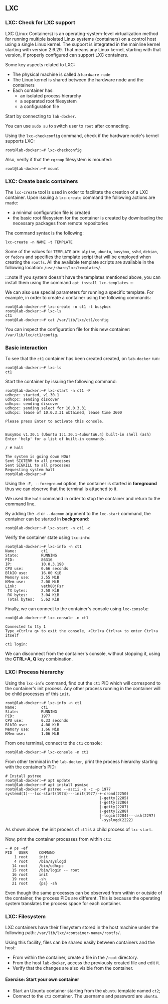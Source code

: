 ## LXC

### LXC: Check for LXC support

LXC (Linux Containers) is an operating-system-level virtualization method for running multiple isolated Linux systems (containers) on a control host using a single Linux kernel. The support is integrated in the mainline kernel starting with version 2.6.29. That means any Linux kernel, starting with that version, if properly configured can support LXC containers.

Some key aspects related to LXC:
  * The physical machine is called a `hardware node`
  * The Linux kernel is shared between the hardware node and the containers
  * Each container has:
      * an isolated process hierarchy
      * a separated root filesystem
      * a configuration file

Start by connecting to `lab-docker`.

You can use `sudo su` to switch user to `root` after connecting.

Using the `lxc-checkconfig` command, check if the hardware node's kernel supports LXC:
```
root@lab-docker:~# lxc-checkconfig
```

Also, verify if that the `cgroup` filesystem is mounted:
```
root@lab-docker:~# mount
```


### LXC: Create basic containers

The `lxc-create` tool is used in order to facilitate the creation of a LXC container. Upon issuing a `lxc-create` command the following actions are made:
  * a minimal configuration file is created
  * the basic root filesystem for the container is created by downloading the necessary packages from remote repositories

The command syntax is the following:
```
lxc-create -n NAME -t TEMPLATE
```

Some of the values for `TEMPLATE` are: `alpine`, `ubuntu`, `busybox`, `sshd`, `debian`, or `fedora` and specifies the template script that will be employed when creating the `rootfs`. All the available template scripts are available in the following location: `/usr/share/lxc/templates/`.

:::note
If you system doesn't have the templates mentioned above, you can install them using the command `apt install lxc-templates`
:::

We can also use special parameters for running a specific template. For example,
in order to create a container using the following commands:

```
root@lab-docker:~# lxc-create -n ct1 -t busybox
root@lab-docker:~# lxc-ls
ct1
root@lab-docker:~# cat /var/lib/lxc/ct1/config
```

You can inspect the configuration file for this new container: `/var/lib/lxc/ct1/config`.

### Basic interaction

To see that the `ct1` container has been created created, on `lab-docker` run:
```
root@lab-docker:~# lxc-ls
ct1
```

Start the container by issuing the following command:
```
root@lab-docker:~# lxc-start -n ct1 -F
udhcpc: started, v1.30.1
udhcpc: sending discover
udhcpc: sending discover
udhcpc: sending select for 10.0.3.31
udhcpc: lease of 10.0.3.31 obtained, lease time 3600

Please press Enter to activate this console.


BusyBox v1.30.1 (Ubuntu 1:1.30.1-4ubuntu6.4) built-in shell (ash)
Enter 'help' for a list of built-in commands.

/ # halt

The system is going down NOW!
Sent SIGTERM to all processes
Sent SIGKILL to all processes
Requesting system halt
root@lab-docker:~#
```

Using the `-F, --foreground` option, the container is started in **foreground** thus we can observe that the terminal is attached to it.

We used the `halt` command in order to stop the container and return to the command line.

By adding the `-d` or `--daemon` argument to the `lxc-start` command, the container can be started in **background**:
```
root@lab-docker:~# lxc-start -n ct1 -d
```

Verify the container state using `lxc-info`:
```
root@lab-docker:~# lxc-info -n ct1
Name:           ct1
State:          RUNNING
PID:            86316
IP:             10.0.3.190
CPU use:        0.66 seconds
BlkIO use:      16.00 KiB
Memory use:     2.55 MiB
KMem use:       2.00 MiB
Link:           veth80jFsr
 TX bytes:      2.58 KiB
 RX bytes:      3.04 KiB
 Total bytes:   5.62 KiB
```

Finally, we can connect to the container's console using `lxc-console`:
```
root@lab-docker:~# lxc-console -n ct1

Connected to tty 1
Type <Ctrl+a q> to exit the console, <Ctrl+a Ctrl+a> to enter Ctrl+a itself

ct1 login:

```

We can disconnect from the container's console, without stopping it, using the **CTRL+A, Q** key combination.

### LXC: Process hierarchy

Using the `lxc-info` command, find out the `ct1` PID which will correspond to the container's init process. Any other process running in the container will be child processes of this `init`.

```
root@lab-docker:~# lxc-info -n ct1
Name:           ct1
State:          RUNNING
PID:            1977
CPU use:        0.33 seconds
BlkIO use:      4.00 KiB
Memory use:     1.66 MiB
KMem use:       1.06 MiB
```

From one terminal, connect to the `ct1` console:
```
root@lab-docker:~# lxc-console -n ct1
```

From other terminal in the `lab-docker`, print the process hierarchy starting with the container's PID:
```
# Install pstree
root@lab-docker:~# apt update
root@lab-docker:~# apt install psmisc
root@lab-docker:~# pstree --ascii -s -c -p 1977
systemd(1)---lxc-start(1974)---init(1977)-+-crond(2250)
                                          |-getty(2285)
                                          |-getty(2286)
                                          |-getty(2287)
                                          |-getty(2288)
                                          |-login(2284)---ash(2297)
                                          `-syslogd(2222)
```

As shown above, the init process of `ct1` is a child process of `lxc-start`.

Now, print the container processes from within `ct1`:
```
~ # ps -ef
PID   USER     COMMAND
    1 root     init
    4 root     /bin/syslogd
   14 root     /bin/udhcpc
   15 root     /bin/login -- root
   16 root     init
   19 root     -sh
   21 root     {ps} -sh
```

Even though the same processes can be observed from within or outside of the container, the process PIDs are different. This is because the operating system translates the process space for each container.

### LXC: Filesystem

LXC containers have their filesystem stored in the host machine under the following path: `/var/lib/lxc/<container-name>/rootfs/`.

Using this facility, files can be shared easily between containers and the host:
  * From within the container, create a file in the `/root` directory.
  * From the host `lab-docker`, access the previously created file and edit it.
  * Verify that the changes are also visible from the container.

#### Exercise: Start your own container

* Start an Ubuntu container starting from the `ubuntu` template named `ct2`;
* Connect to the `ct2` container. The username and password are `ubuntu`.
